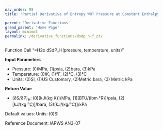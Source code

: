 ```yaml
---
nav_order: 98
title: 'Partial Derivative of Entropy WRT Pressure at Constant Enthalpy f(P, T)'

parent: 'Derivative Functions'
grand_parent: 'Home Page'
layout: minimal
permalink: /derivative_functions/dsdp_h-f_pt/
---
```


Function Call “=H2o.dSdP\_H(pressure, temperature, units)”

**Input Parameters**

- Pressure: (0)MPa, (1)psia, (2)bara, (3)kPa
- Temperature: (0)K, (1)°F, (2)°C, (3)°C
- Units: (0)SI, (1)US Customary, (2)Metric bara, (3) Metric kPa

**Return Value**

- (∂S/∂P)<sub>H</sub>: (0)\[kJ/(kg·K)\]/MPa, (1)\[BTU/(lbm·°R)\]/psia, (2)\[kJ/(kg·°C)\]/bara, (3)\[kJ/(kg/°C)\]/kPa

Default values: Units: (0)SI

Reference Document: IAPWS AN3-07
